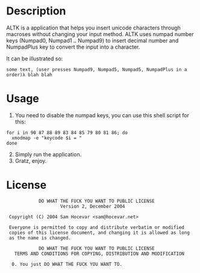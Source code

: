 # Description
ALTK is a application that helps you insert unicode characters through macroses without changing your input method.
ALTK uses numpad number keys (Numpad0, Numpad1 .. Numpad9) to insert decimal number and NumpadPlus key to convert the input into a character.

It can be illustrated so:
```
some text, (user presses Numpad9, Numpad5, Numpad5, NumpadPlus in a order)λ blah blah
```

# Usage
1. You need to disable the numpad keys, you can use this shell script for this:
```
for i in 90 87 88 89 83 84 85 79 80 81 86; do
  xmodmap -e "keycode $i = "
done
```
2. Simply run the application.
3. Gratz, enjoy.

# License
```
            DO WHAT THE FUCK YOU WANT TO PUBLIC LICENSE
                    Version 2, December 2004

 Copyright (C) 2004 Sam Hocevar <sam@hocevar.net>

 Everyone is permitted to copy and distribute verbatim or modified
 copies of this license document, and changing it is allowed as long
 as the name is changed.

            DO WHAT THE FUCK YOU WANT TO PUBLIC LICENSE
   TERMS AND CONDITIONS FOR COPYING, DISTRIBUTION AND MODIFICATION

  0. You just DO WHAT THE FUCK YOU WANT TO.
```
